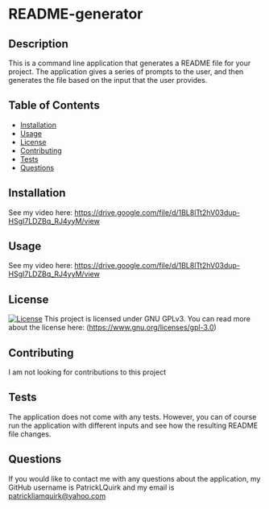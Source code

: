 
# README-generator

## Description
This is a command line application that generates a README file for your project. The application gives a series of prompts to the user, and then generates the file based on the input that the user provides.

## Table of Contents

- [Installation](#installation)
- [Usage](#usage)
- [License](#license)
- [Contributing](#contributing)
- [Tests](#tests)
- [Questions](#questions)

## Installation
See my video here: https://drive.google.com/file/d/1BL8lTt2hV03dup-HSgI7LDZBq_RJ4yyM/view

## Usage
See my video here: https://drive.google.com/file/d/1BL8lTt2hV03dup-HSgI7LDZBq_RJ4yyM/view

## License
[![License](https://img.shields.io/badge/License-GPLv3-blue.svg)](https://www.gnu.org/licenses/gpl-3.0)
    This project is licensed under GNU GPLv3. You can read more about the license here: (https://www.gnu.org/licenses/gpl-3.0)
    

## Contributing
I am not looking for contributions to this project

## Tests
The application does not come with any tests. However, you can of course run the application with different inputs and see how the resulting README file changes.

## Questions
If you would like to contact me with any questions about the application, my GitHub username is PatrickLQuirk and my email is patrickliamquirk@yahoo.com
